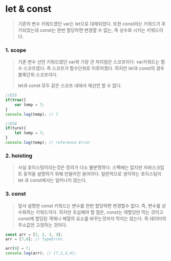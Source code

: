 # let & const

> 기존의 변수 키워드였던 var는 let으로 대체되었다. 또한 const라는 키워드가 추가되었는데 const는 한번 할당하면 변경할 수 없는, 즉 상수화 시키는 키워드이다.

### 1. scope

> 기존 변수 선언 키워드였던 var와 가장 큰 차이점은 스코프이다. var키워드는 함수 스코프였다. 즉 스코프가 함수단위로 이루어졌다. 하지만 let과 const의 경우 블록단위 스코프이다.
>
> let과 const 모두 같은 스코프 내에서 재선언 할 수 없다. 

```javascript
//ES5
if(true){
    var temp = 7;
}
console.log(temp); // 7

//ES6
if(ture){
    let temp = 7;
}
console.log(temp); // reference Error
```



### 2. hoisting

> 사실 호이스팅이라는것은 정의가 다소 불분명하다. 스펙에는 없지만 자바스크립트 동작을 설명하기 위해 만들어진 용어이다. 일반적으로 생각하는 호이스팅이 let 과 const에서는 일어나지 않는다.



### 3. const

> 앞서 설명한 const 키워드는 변수를 한번 할당하면 변경할수 없다. 즉, 변수를 상수화하는 키워드이다. 하지만 조심해야 할 점은, const는 재할당만 막는 것이고 const에 할당된 객체나 배열의 요소를 바꾸는것까지 막지는 않는다. 즉 데이터의 주소값만 고정하는 것이다.  

```javascript
const arr = [1, 2, 3, 4];
arr = [7,8]; // TypeError.

arr[0] = 7;
console.log(arr); // [7,2,3,4];
```